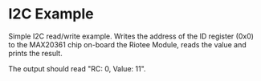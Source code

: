 # I2C Example

Simple I2C read/write example.
Writes the address of the ID register (0x0) to the MAX20361 chip on-board the Riotee Module, reads the value and prints the result.

The output should read "RC: 0, Value: 11".